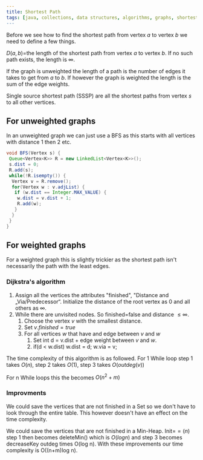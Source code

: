 ```yaml
---
title: Shortest Path
tags: [java, collections, data structures, algorithms, graphs, shortest path, breadth first search, dijkstra's algorithm]
---
```


Before we see how to find the shortest path from vertex $a$ to vertex $b$ we need to define a few things.

$D(a,b)=$the length of the shortest path from vertex $a$ to vertex $b$. If no such path exists, the length is $\infty$.

If the graph is unweighted the length of a path is the number of edges it takes to get from $a$ to $b$. If however the graph is weighted the length is the sum of the edge weights.

Single source shortest path (SSSP) are all the shortest paths from vertex $s$ to all other vertices.

## For unweighted graphs

In an unweighted graph we can just use a BFS as this starts with all vertices with distance 1 then 2 etc.

```java
void BFS(Vertex s) {
 Queue<Vertex<K>> R = new LinkedList<Vertex<K>>();
 s.dist = 0;
 R.add(s);
 while(!R.isempty()) {
  Vertex v = R.remove();
  for(Vertex w : v.adjList) {
   if (w.dist == Integer.MAX_VALUE) {
    w.dist = v.dist + 1;
    R.add(w);
   } 
  } 
 } 
}
```

## For weighted graphs

For a weighted graph this is slightly trickier as the shortest path isn't necessarily the path with the least edges.

### Dijkstra's algorithm

1. Assign all the vertices the attributes "finished", "Distance and „Via/Predecessor“. Initialize the distance of the root vertex as 0 and all others as $\infty$.
2. While there are unvisited nodes. So finished=false and distance $\leq \infty$.
   1. Choose the vertex $v$ with the smallest distance.
   2. Set $v.finished = true$
   3. For all vertices $w$ that have and edge between $v$ and $w$
      1. Set int d = v.dist + edge weight between $v$ and $w$.
      2. if(d < w.dist) w.dist = d; w.via = v;

The time complexity of this algorithm is as followed. For 1 While loop step 1 takes $O(n)$, step 2 takes $O(1)$, step 3 takes $O(outdeg(v))$

For n While loops this the becomes $O(n^2 + m)$

### Improvments

We could save the vertices that are not finished in a Set so we don't have to look through the entire table. This however doesn't have an effect on the time complexity.

We could save the vertices that are not finished in a Min-Heap. Init=$=(n)$ step 1 then becomes deleteMin() which is $O(log n)$ and step 3 becomes decreaseKey outdeg times O(log n). With these improvements our time complexity is O((n+m)log n).
